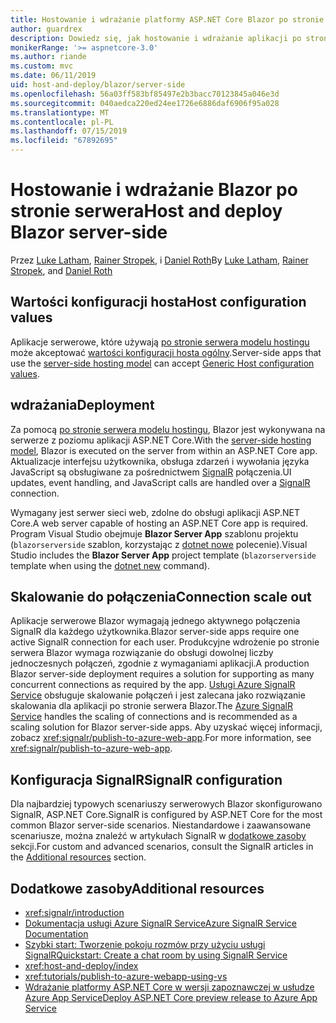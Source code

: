 ```yaml
---
title: Hostowanie i wdrażanie platformy ASP.NET Core Blazor po stronie serwera
author: guardrex
description: Dowiedz się, jak hostowanie i wdrażanie aplikacji po stronie serwera Blazor, przy użyciu platformy ASP.NET Core.
monikerRange: '>= aspnetcore-3.0'
ms.author: riande
ms.custom: mvc
ms.date: 06/11/2019
uid: host-and-deploy/blazor/server-side
ms.openlocfilehash: 56a03ff583bf85497e2b3bacc70123845a046e3d
ms.sourcegitcommit: 040aedca220ed24ee1726e6886daf6906f95a028
ms.translationtype: MT
ms.contentlocale: pl-PL
ms.lasthandoff: 07/15/2019
ms.locfileid: "67892695"
---
```

# <a name="host-and-deploy-blazor-server-side"></a><span data-ttu-id="ae5e0-103">Hostowanie i wdrażanie Blazor po stronie serwera</span><span class="sxs-lookup"><span data-stu-id="ae5e0-103">Host and deploy Blazor server-side</span></span>

<span data-ttu-id="ae5e0-104">Przez [Luke Latham](https://github.com/guardrex), [Rainer Stropek](https://www.timecockpit.com), i [Daniel Roth](https://github.com/danroth27)</span><span class="sxs-lookup"><span data-stu-id="ae5e0-104">By [Luke Latham](https://github.com/guardrex), [Rainer Stropek](https://www.timecockpit.com), and [Daniel Roth](https://github.com/danroth27)</span></span>

## <a name="host-configuration-values"></a><span data-ttu-id="ae5e0-105">Wartości konfiguracji hosta</span><span class="sxs-lookup"><span data-stu-id="ae5e0-105">Host configuration values</span></span>

<span data-ttu-id="ae5e0-106">Aplikacje serwerowe, które używają [po stronie serwera modelu hostingu](xref:blazor/hosting-models#server-side) może akceptować [wartości konfiguracji hosta ogólny](xref:fundamentals/host/generic-host#host-configuration).</span><span class="sxs-lookup"><span data-stu-id="ae5e0-106">Server-side apps that use the [server-side hosting model](xref:blazor/hosting-models#server-side) can accept [Generic Host configuration values](xref:fundamentals/host/generic-host#host-configuration).</span></span>

## <a name="deployment"></a><span data-ttu-id="ae5e0-107">wdrażania</span><span class="sxs-lookup"><span data-stu-id="ae5e0-107">Deployment</span></span>

<span data-ttu-id="ae5e0-108">Za pomocą [po stronie serwera modelu hostingu](xref:blazor/hosting-models#server-side), Blazor jest wykonywana na serwerze z poziomu aplikacji ASP.NET Core.</span><span class="sxs-lookup"><span data-stu-id="ae5e0-108">With the [server-side hosting model](xref:blazor/hosting-models#server-side), Blazor is executed on the server from within an ASP.NET Core app.</span></span> <span data-ttu-id="ae5e0-109">Aktualizacje interfejsu użytkownika, obsługa zdarzeń i wywołania języka JavaScript są obsługiwane za pośrednictwem [SignalR](xref:signalr/introduction) połączenia.</span><span class="sxs-lookup"><span data-stu-id="ae5e0-109">UI updates, event handling, and JavaScript calls are handled over a [SignalR](xref:signalr/introduction) connection.</span></span>

<span data-ttu-id="ae5e0-110">Wymagany jest serwer sieci web, zdolne do obsługi aplikacji ASP.NET Core.</span><span class="sxs-lookup"><span data-stu-id="ae5e0-110">A web server capable of hosting an ASP.NET Core app is required.</span></span> <span data-ttu-id="ae5e0-111">Program Visual Studio obejmuje **Blazor Server App** szablonu projektu (`blazorserverside` szablon, korzystając z [dotnet nowe](/dotnet/core/tools/dotnet-new) polecenie).</span><span class="sxs-lookup"><span data-stu-id="ae5e0-111">Visual Studio includes the **Blazor Server App** project template (`blazorserverside` template when using the [dotnet new](/dotnet/core/tools/dotnet-new) command).</span></span>

## <a name="connection-scale-out"></a><span data-ttu-id="ae5e0-112">Skalowanie do połączenia</span><span class="sxs-lookup"><span data-stu-id="ae5e0-112">Connection scale out</span></span>

<span data-ttu-id="ae5e0-113">Aplikacje serwerowe Blazor wymagają jednego aktywnego połączenia SignalR dla każdego użytkownika.</span><span class="sxs-lookup"><span data-stu-id="ae5e0-113">Blazor server-side apps require one active SignalR connection for each user.</span></span> <span data-ttu-id="ae5e0-114">Produkcyjne wdrożenie po stronie serwera Blazor wymaga rozwiązanie do obsługi dowolnej liczby jednoczesnych połączeń, zgodnie z wymaganiami aplikacji.</span><span class="sxs-lookup"><span data-stu-id="ae5e0-114">A production Blazor server-side deployment requires a solution for supporting as many concurrent connections as required by the app.</span></span> <span data-ttu-id="ae5e0-115">[Usługi Azure SignalR Service](/azure/azure-signalr/) obsługuje skalowanie połączeń i jest zalecana jako rozwiązanie skalowania dla aplikacji po stronie serwera Blazor.</span><span class="sxs-lookup"><span data-stu-id="ae5e0-115">The [Azure SignalR Service](/azure/azure-signalr/) handles the scaling of connections and is recommended as a scaling solution for Blazor server-side apps.</span></span> <span data-ttu-id="ae5e0-116">Aby uzyskać więcej informacji, zobacz <xref:signalr/publish-to-azure-web-app>.</span><span class="sxs-lookup"><span data-stu-id="ae5e0-116">For more information, see <xref:signalr/publish-to-azure-web-app>.</span></span>

## <a name="signalr-configuration"></a><span data-ttu-id="ae5e0-117">Konfiguracja SignalR</span><span class="sxs-lookup"><span data-stu-id="ae5e0-117">SignalR configuration</span></span>

<span data-ttu-id="ae5e0-118">Dla najbardziej typowych scenariuszy serwerowych Blazor skonfigurowano SignalR, ASP.NET Core.</span><span class="sxs-lookup"><span data-stu-id="ae5e0-118">SignalR is configured by ASP.NET Core for the most common Blazor server-side scenarios.</span></span> <span data-ttu-id="ae5e0-119">Niestandardowe i zaawansowane scenariusze, można znaleźć w artykułach SignalR w [dodatkowe zasoby](#additional-resources) sekcji.</span><span class="sxs-lookup"><span data-stu-id="ae5e0-119">For custom and advanced scenarios, consult the SignalR articles in the [Additional resources](#additional-resources) section.</span></span>

## <a name="additional-resources"></a><span data-ttu-id="ae5e0-120">Dodatkowe zasoby</span><span class="sxs-lookup"><span data-stu-id="ae5e0-120">Additional resources</span></span>

* <xref:signalr/introduction>
* [<span data-ttu-id="ae5e0-121">Dokumentacja usługi Azure SignalR Service</span><span class="sxs-lookup"><span data-stu-id="ae5e0-121">Azure SignalR Service Documentation</span></span>](/azure/azure-signalr/)
* [<span data-ttu-id="ae5e0-122">Szybki start: Tworzenie pokoju rozmów przy użyciu usługi SignalR</span><span class="sxs-lookup"><span data-stu-id="ae5e0-122">Quickstart: Create a chat room by using SignalR Service</span></span>](/azure/azure-signalr/signalr-quickstart-dotnet-core)
* <xref:host-and-deploy/index>
* <xref:tutorials/publish-to-azure-webapp-using-vs>
* [<span data-ttu-id="ae5e0-123">Wdrażanie platformy ASP.NET Core w wersji zapoznawczej w usłudze Azure App Service</span><span class="sxs-lookup"><span data-stu-id="ae5e0-123">Deploy ASP.NET Core preview release to Azure App Service</span></span>](xref:host-and-deploy/azure-apps/index#deploy-aspnet-core-preview-release-to-azure-app-service)
